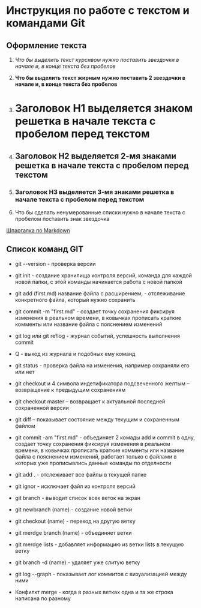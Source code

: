 # Инструкция по работе с текстом и командами Git 

## Оформление текста

1. *Что бы выделить текст курсивом нужно поставить звездочки в начале и, в конце текста без пробелов*

2. **Что бы выделить текст жирным нужно поставить 2 звездочки в начале и, в конце текста без пробелов**

3. # Заголовок H1 выделяется знаком решетка в начале текста с пробелом перед текстом

4. ## Заголовок H2 выделяется 2-мя знаками решетка в начале текста с пробелом перед текстом

5. ### Заголовок H3 выделяется 3-мя знаками решетка в начале текста с пробелом перед текстом

6. Что бы сделать ненумерованные списки нужно в начале текста с пробелом поставить знак звездочка


[Шпаргалка по Markdown](https://github.com/sandino/Markdown-Cheatsheet#links)


## Список команд GIT

* git --version - проверка версии

* git init - создание хранилища контроля версий, команда для каждой новой папки, с этой команды начинается работа с новой папкой

* git add (first.md) название файла с расширением, - отслеживание конкретного файла, который нужно сохранить

* git commit -m "first.md" - создает точку сохранения фиксируя изменения в реальном времени, в ковычках прописать краткие комменты или название файла с пояснением изменений

* git log или git reflog - журнал событий, успешность выполнения commit

* Q - выход из журнала и подобных ему команд

* git status - проверка файла на изменения, например сохраняли его или нет

* git checkout и 4 символа индетификатора подсвеченного желтым – возвращение к предыдущим сохранениям

* git checkout master – возвращает к актуальной последней сохраненной версии

* git diff – показывает состояние между текущим и сохраненным файлом

* git commit -am "first.md" - объединяет 2 комады add и commit в одну, создает точку сохранения фиксируя изменения в реальном времени, в ковычках прописать краткие комменты или название файла с пояснением изменений, работает только с файлами в которых уже прописывлись данные команды по отделности

* git add . - отслеживает все файлы в текущей папке

* git ignor - исключает файл из контроля версий

* git branch - выводит список всех веток на экран

* git newbranch (name) - создание новой ветки

* git checkout (name) - переход на другую ветку

* git merdge branch (name) - объединяет ветки

* git merdge lists - добавляет информацию из ветки lists в текущую ветку

* git branch -d (name) - удаляет уже слитую ветку

* git log --graph - показывает лог коммитов с визуализацией между ними

* Конфилкт merge - когда в разных ветках одна и та же строка написана по разному





